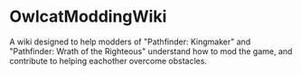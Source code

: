 # OwlcatModdingWiki

A wiki designed to help modders of "Pathfinder: Kingmaker" and "Pathfinder: Wrath of the Righteous" understand how to mod the game, and contribute to helping eachother overcome obstacles.
